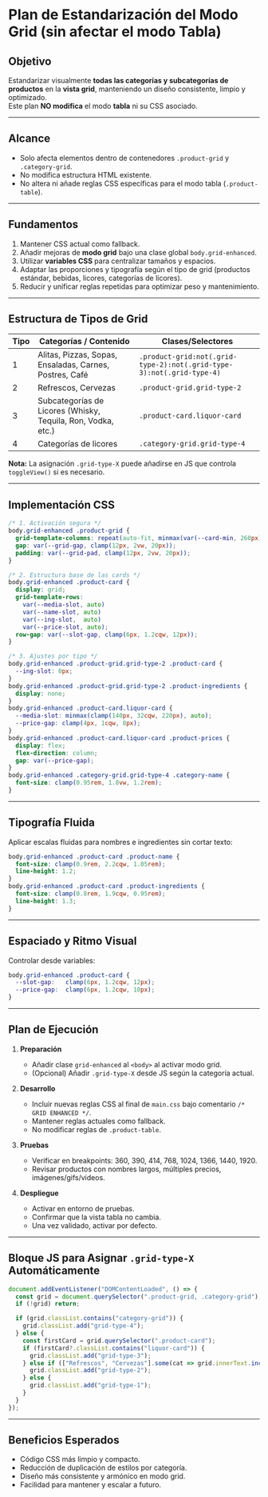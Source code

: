 # Plan de Estandarización del Modo Grid (sin afectar el modo Tabla)

## Objetivo
Estandarizar visualmente **todas las categorías y subcategorías de productos** en la **vista grid**, manteniendo un diseño consistente, limpio y optimizado.  
Este plan **NO modifica** el modo **tabla** ni su CSS asociado.

---

## Alcance
- Solo afecta elementos dentro de contenedores `.product-grid` y `.category-grid`.
- No modifica estructura HTML existente.
- No altera ni añade reglas CSS específicas para el modo tabla (`.product-table`).

---

## Fundamentos
1. Mantener CSS actual como fallback.
2. Añadir mejoras de **modo grid** bajo una clase global `body.grid-enhanced`.
3. Utilizar **variables CSS** para centralizar tamaños y espacios.
4. Adaptar las proporciones y tipografía según el tipo de grid (productos estándar, bebidas, licores, categorías de licores).
5. Reducir y unificar reglas repetidas para optimizar peso y mantenimiento.

---

## Estructura de Tipos de Grid

| Tipo | Categorías / Contenido                                         | Clases/Selectores                   |
|------|----------------------------------------------------------------|--------------------------------------|
| 1    | Alitas, Pizzas, Sopas, Ensaladas, Carnes, Postres, Café         | `.product-grid:not(.grid-type-2):not(.grid-type-3):not(.grid-type-4)` |
| 2    | Refrescos, Cervezas                                             | `.product-grid.grid-type-2`          |
| 3    | Subcategorías de Licores (Whisky, Tequila, Ron, Vodka, etc.)    | `.product-card.liquor-card`          |
| 4    | Categorías de licores                                           | `.category-grid.grid-type-4`         |

**Nota:** La asignación `.grid-type-X` puede añadirse en JS que controla `toggleView()` si es necesario.

---

## Implementación CSS

```css
/* 1. Activación segura */
body.grid-enhanced .product-grid {
  grid-template-columns: repeat(auto-fit, minmax(var(--card-min, 260px), 1fr));
  gap: var(--grid-gap, clamp(12px, 2vw, 20px));
  padding: var(--grid-pad, clamp(12px, 2vw, 20px));
}

/* 2. Estructura base de las cards */
body.grid-enhanced .product-card {
  display: grid;
  grid-template-rows:
    var(--media-slot, auto)
    var(--name-slot, auto)
    var(--ing-slot,  auto)
    var(--price-slot, auto);
  row-gap: var(--slot-gap, clamp(6px, 1.2cqw, 12px));
}

/* 3. Ajustes por tipo */
body.grid-enhanced .product-grid.grid-type-2 .product-card {
  --ing-slot: 0px;
}
body.grid-enhanced .product-grid.grid-type-2 .product-ingredients {
  display: none;
}
body.grid-enhanced .product-card.liquor-card {
  --media-slot: minmax(clamp(140px, 32cqw, 220px), auto);
  --price-gap: clamp(4px, 1cqw, 8px);
}
body.grid-enhanced .product-card.liquor-card .product-prices {
  display: flex;
  flex-direction: column;
  gap: var(--price-gap);
}
body.grid-enhanced .category-grid.grid-type-4 .category-name {
  font-size: clamp(0.95rem, 1.8vw, 1.2rem);
}
```

---

## Tipografía Fluida
Aplicar escalas fluidas para nombres e ingredientes sin cortar texto:

```css
body.grid-enhanced .product-card .product-name {
  font-size: clamp(0.9rem, 2.2cqw, 1.05rem);
  line-height: 1.2;
}
body.grid-enhanced .product-card .product-ingredients {
  font-size: clamp(0.8rem, 1.9cqw, 0.95rem);
  line-height: 1.3;
}
```

---

## Espaciado y Ritmo Visual
Controlar desde variables:

```css
body.grid-enhanced .product-card {
  --slot-gap:   clamp(6px, 1.2cqw, 12px);
  --price-gap:  clamp(6px, 1.2cqw, 10px);
}
```

---

## Plan de Ejecución

1. **Preparación**
   - Añadir clase `grid-enhanced` al `<body>` al activar modo grid.
   - (Opcional) Añadir `.grid-type-X` desde JS según la categoría actual.

2. **Desarrollo**
   - Incluir nuevas reglas CSS al final de `main.css` bajo comentario `/* GRID ENHANCED */`.
   - Mantener reglas actuales como fallback.
   - No modificar reglas de `.product-table`.

3. **Pruebas**
   - Verificar en breakpoints: 360, 390, 414, 768, 1024, 1366, 1440, 1920.
   - Revisar productos con nombres largos, múltiples precios, imágenes/gifs/videos.

4. **Despliegue**
   - Activar en entorno de pruebas.
   - Confirmar que la vista tabla no cambia.
   - Una vez validado, activar por defecto.

---

## Bloque JS para Asignar `.grid-type-X` Automáticamente

```javascript
document.addEventListener("DOMContentLoaded", () => {
  const grid = document.querySelector(".product-grid, .category-grid");
  if (!grid) return;

  if (grid.classList.contains("category-grid")) {
    grid.classList.add("grid-type-4");
  } else {
    const firstCard = grid.querySelector(".product-card");
    if (firstCard?.classList.contains("liquor-card")) {
      grid.classList.add("grid-type-3");
    } else if (["Refrescos", "Cervezas"].some(cat => grid.innerText.includes(cat))) {
      grid.classList.add("grid-type-2");
    } else {
      grid.classList.add("grid-type-1");
    }
  }
});
```

---

## Beneficios Esperados
- Código CSS más limpio y compacto.
- Reducción de duplicación de estilos por categoría.
- Diseño más consistente y armónico en modo grid.
- Facilidad para mantener y escalar a futuro.
